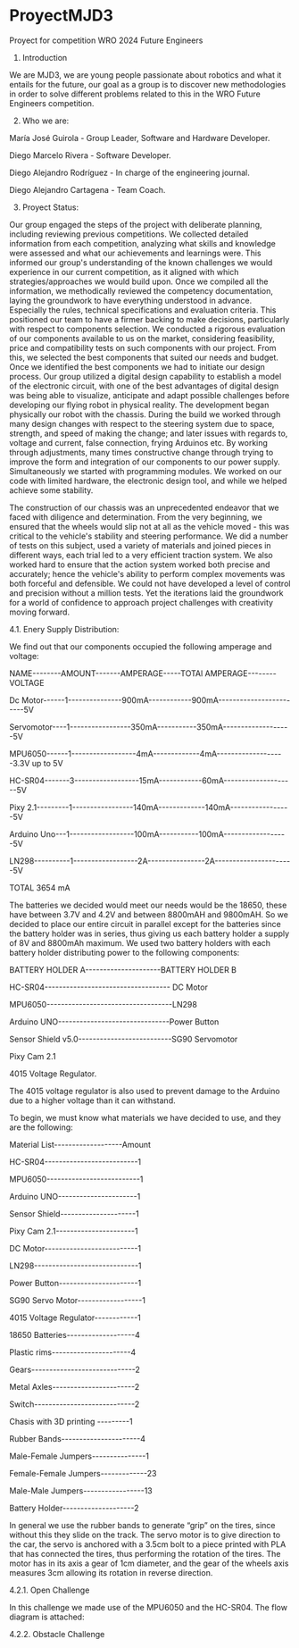 # ProyectMJD3
Proyect for competition WRO 2024 Future Engineers

1.	Introduction
   
We are MJD3, we are young people passionate about robotics and what it entails for the future, our goal as a group is to discover new methodologies in order to solve different problems related to this in the WRO Future Engineers competition.

2. Who we are:

María José Guirola          -    Group Leader, Software and Hardware Developer.

Diego Marcelo Rivera        -                 Software Developer.

Diego Alejandro Rodríguez   -                In charge of the engineering journal.

Diego Alejandro Cartagena   -              Team Coach.


3.	Proyect Status:

Our group engaged the steps of the project with deliberate planning, including reviewing previous competitions. We collected detailed information from each competition, analyzing what skills and knowledge were assessed and what our achievements and learnings were. This informed our group's understanding of the known challenges we would experience in our current competition, as it aligned with which strategies/approaches we would build upon. Once we compiled all the information, we methodically reviewed the competency documentation, laying the groundwork to have everything understood in advance. Especially the rules, technical specifications and evaluation criteria. This positioned our team to have a firmer backing to make decisions, particularly with respect to components selection. We conducted a rigorous evaluation of our components available to us on the market, considering feasibility, price and compatibility tests on such components with our project. From this, we selected the best components that suited our needs and budget. Once we identified the best components we had to initiate our design process. Our group utilized a digital design capability to establish a model of the electronic circuit, with one of the best advantages of digital design was being able to visualize, anticipate and adapt possible challenges before developing our flying robot in physical reality. The development began physically our robot with the chassis. During the build we worked through many design changes with respect to the steering system due to space, strength, and speed of making the change; and later issues with regards to, voltage and current, false connection, frying Arduinos etc. By working through adjustments, many times constructive change through trying to improve the form and integration of our components to our power supply. Simultaneously we started with programming modules. We worked on our code with limited hardware, the electronic design tool, and while we helped achieve some stability.

The construction of our chassis was an unprecedented endeavor that we faced with diligence and determination. From the very beginning, we ensured that the wheels would slip not at all as the vehicle moved - this was critical to the vehicle's stability and steering performance. We did a number of tests on this subject, used a variety of materials and joined pieces in different ways, each trial led to a very efficient traction system. We also worked hard to ensure that the action system worked both precise and accurately; hence the vehicle's ability to perform complex movements was both forceful and defensible. We could not have developed a level of control and precision without a million tests. Yet the iterations laid the groundwork for a world of confidence to approach project challenges with creativity moving forward.

4.1. Enery Supply Distribution:

We find out that our components occupied the following amperage and voltage:

NAME--------AMOUNT-------AMPERAGE-----TOTAl AMPERAGE--------VOLTAGE

Dc Motor------1---------------900mA------------900mA------------------------5V

Servomotor----1-----------------350mA-----------350mA-------------------5V

MPU6050------1------------------4mA-------------4mA-------------------3.3V up to 5V

HC-SR04-------3------------------15mA------------60mA--------------------5V

Pixy 2.1---------1-----------------140mA-------------140mA-----------------5V

Arduino Uno---1------------------100mA-----------100mA------------------5V

LN298----------1------------------2A----------------2A----------------------5V

TOTAL	3654 mA	

The batteries we decided would meet our needs would be the 18650, these have between 3.7V and 4.2V and between 8800mAH and 9800mAH. So we decided to place our entire circuit in parallel except for the batteries since the battery holder was in series, thus giving us each battery holder a supply of 8V and 8800mAh maximum.
We used two battery holders with each battery holder distributing power to the following components:

BATTERY HOLDER A---------------------BATTERY HOLDER B

   HC-SR04----------------------------------- DC Motor
   
   MPU6050-----------------------------------LN298
   
  Arduino UNO-------------------------------Power Button
  
Sensor Shield v5.0--------------------------SG90 Servomotor

  Pixy Cam 2.1	
  
4015 Voltage Regulator.	


The 4015 voltage regulator is also used to prevent damage to the Arduino due to a higher voltage than it can withstand.

To begin, we must know what materials we have decided to use, and they are the following:

Material List-------------------Amount

HC-SR04--------------------------1

MPU6050--------------------------1

Arduino UNO----------------------1

Sensor Shield---------------------1

Pixy Cam 2.1----------------------1

DC Motor--------------------------1

LN298-----------------------------1

Power Button----------------------1

SG90 Servo Motor------------------1

4015 Voltage Regulator------------1

18650 Batteries-------------------4

Plastic rims----------------------4

Gears-----------------------------2

Metal Axles-----------------------2

Switch----------------------------2

Chasis with  3D printing ---------1

Rubber Bands----------------------4

Male-Female Jumpers---------------1

Female-Female Jumpers-------------23

Male-Male Jumpers-----------------13

Battery Holder--------------------2

In general we use the rubber bands to generate “grip” on the tires, since without this they slide on the track. The servo motor is to give direction to the car, the servo is anchored with a 3.5cm bolt to a piece printed with PLA that has connected the tires, thus performing the rotation of the tires. The motor has in its axis a gear of 1cm diameter, and the gear of the wheels axis measures 3cm allowing its rotation in reverse direction.

4.2.1.   Open Challenge

In this challenge we made use of the MPU6050 and the HC-SR04.
The flow diagram is attached:

4.2.2. Obstacle Challenge

